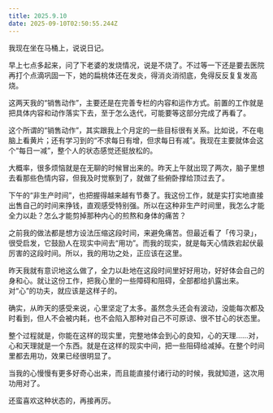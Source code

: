 ```yaml
---
title: 2025.9.10
date: 2025-09-10T02:50:55.244Z
---
```


我现在坐在马桶上，说说日记。

早上七点多起来，问了下老婆的发烧情况，说是不烧了。不过等一下还是要去医院再打个点滴巩固一下，她的扁桃体还在发炎，得消炎消彻底，免得反反复复发高烧。

这两天我的“销售动作”，主要还是在完善专栏的内容和运作方式。前置的工作就是把具体内容和动作落实下去，至于怎么迭代，可能要等这部分完成了再看了。

这个所谓的“销售动作”，其实跟我上个月定的一些目标很有关系。比如说，不在电脑上看黄片；还有学习到的“不求每日有增，但求每日有减”。我现在主要就体会这个“每日一减”，整个人的状态感觉还挺放松的。

大概率，很多烦恼就是在无聊的时候冒出来的。昨天上午就出现了两次，脑子里想去看那些色情内容，但我及时觉察到了，就做了些俯卧撑给顶过去了。

下午的“非生产时间”，也把握得越来越有节奏了。我这份工作，就是实打实地直接出售自己的时间来挣钱，直观感受特别强。所以在这种非生产时间里，我怎么才能全力以赴？怎么才能剪掉那种内心的煎熬和身体的痛苦？

之前我的做法都是想方设法压缩这段时间，来避免痛苦。但最近看了「传习录」，很受启发，它鼓励人在现实中间去“用功”。而我的现实，就是每天心情跌宕起伏最厉害的这段时间。所以，我的用功之处，正应该在这里。

昨天我就有意识地这么做了，全力以赴地在这段时间里好好用功，好好体会自己的身和心。就让这份工作，把我心里的一些障碍和阻碍，全部都给扒露出来。对“心”的功夫，就应该是这样子的。

确实，从昨天的感受来说，心里坚定了太多。虽然念头还会有波动，没能每次都及时看到，但人不会被内耗，也不会陷入那种对自己不可原谅、很不甘心的状态里。

整个过程就是，你能在这样的现实里，完整地体会到心的良知，心的天理……对，心和天理就是一个东西。就是在这样的现实中间，把一些阻碍给减掉。在整个时间里都去用功，效果已经很明显了。

当我的心慢慢有更多好奇心出来，而且能直接付诸行动的时候，我就知道，这次用功用对了。

还蛮喜欢这种状态的，再接再厉。